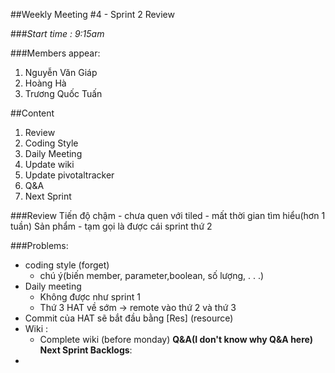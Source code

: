 ##Weekly Meeting #4 - Sprint 2 Review

###*Start time : 9:15am* 

###Members appear:
1.  Nguyễn Văn Giáp
2.  Hoàng Hà
3.  Trương Quốc Tuấn

##Content
1. Review
2. Coding Style
3. Daily Meeting
4. Update wiki
5. Update pivotaltracker
6. Q&A
7. Next Sprint

###Review
Tiến độ chậm - chưa quen với tiled - mất thời gian tìm hiểu(hơn 1 tuần)
Sản phẩm - tạm gọi là được cái sprint thứ 2

###Problems:
- coding style (forget)
    + chú ý(biến member, parameter,boolean, số lượng, . . .)
- Daily meeting
    + Không được như sprint 1
    + Thứ 3 HAT về sớm -> remote vào thứ 2 và thứ 3
- Commit của HAT sẽ bắt đầu bằng [Res] (resource)
- Wiki :    
    + Complete wiki (before monday)
__Q&A(I don't know why Q&A here)__
__Next Sprint Backlogs__:
- 
